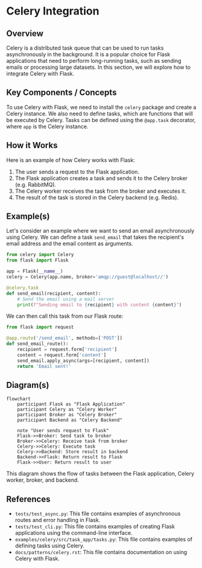 # Celery Integration
## Overview
Celery is a distributed task queue that can be used to run tasks asynchronously in the background. It is a popular choice for Flask applications that need to perform long-running tasks, such as sending emails or processing large datasets. In this section, we will explore how to integrate Celery with Flask.

## Key Components / Concepts
To use Celery with Flask, we need to install the `celery` package and create a Celery instance. We also need to define tasks, which are functions that will be executed by Celery. Tasks can be defined using the `@app.task` decorator, where `app` is the Celery instance.

## How it Works
Here is an example of how Celery works with Flask:
1. The user sends a request to the Flask application.
2. The Flask application creates a task and sends it to the Celery broker (e.g. RabbitMQ).
3. The Celery worker receives the task from the broker and executes it.
4. The result of the task is stored in the Celery backend (e.g. Redis).

## Example(s)
Let's consider an example where we want to send an email asynchronously using Celery. We can define a task `send_email` that takes the recipient's email address and the email content as arguments.
```python
from celery import Celery
from flask import Flask

app = Flask(__name__)
celery = Celery(app.name, broker='amqp://guest@localhost//')

@celery.task
def send_email(recipient, content):
    # Send the email using a mail server
    print(f"Sending email to {recipient} with content {content}")
```
We can then call this task from our Flask route:
```python
from flask import request

@app.route('/send_email', methods=['POST'])
def send_email_route():
    recipient = request.form['recipient']
    content = request.form['content']
    send_email.apply_async(args=[recipient, content])
    return 'Email sent!'
```
## Diagram(s)
```mermaid
flowchart
    participant Flask as "Flask Application"
    participant Celery as "Celery Worker"
    participant Broker as "Celery Broker"
    participant Backend as "Celery Backend"

    note "User sends request to Flask"
    Flask->>Broker: Send task to broker
    Broker->>Celery: Receive task from broker
    Celery->>Celery: Execute task
    Celery->>Backend: Store result in backend
    Backend->>Flask: Return result to Flask
    Flask->>User: Return result to user
```
This diagram shows the flow of tasks between the Flask application, Celery worker, broker, and backend.

## References
* `tests/test_async.py`: This file contains examples of asynchronous routes and error handling in Flask.
* `tests/test_cli.py`: This file contains examples of creating Flask applications using the command-line interface.
* `examples/celery/src/task_app/tasks.py`: This file contains examples of defining tasks using Celery.
* `docs/patterns/celery.rst`: This file contains documentation on using Celery with Flask.